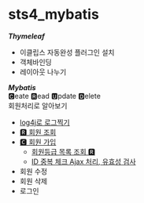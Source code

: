 # sts4_mybatis   

***Thymeleaf***   
- 이클립스 자동완성 플러그인 설치
- 객체바인딩
- 레이아웃 나누기

***Mybatis***   
🅲eate 🆁ead 🆄pdate 🅳elete   
회원처리로 알아보기
- <a href="https://everyday-com-eat.tistory.com/79" target="_blank">log4j로 로그찍기</a>
- <a href="https://everyday-com-eat.tistory.com/80" target="_blank">🆁 회원 조회</a>
- <a href="https://everyday-com-eat.tistory.com/82" target="_blank">🅲 회원 가입</a>
  - <a href="https://everyday-com-eat.tistory.com/85" target="_blank">회원등급 목록 조회 🆁</a>
  - <a href="https://everyday-com-eat.tistory.com/76" target="_blank">ID 중복 체크 Ajax 처리, 유효성 검사</a>
- 회원 수정
- 회원 삭제
- 로그인